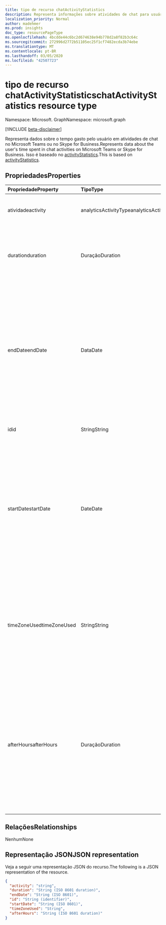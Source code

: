 ```yaml
---
title: tipo de recurso chatActivityStatistics
description: Representa informações sobre atividades de chat para usuários.
localization_priority: Normal
author: madehmer
ms.prod: insights
doc_type: resourcePageType
ms.openlocfilehash: 4bcdde44c6bc2d674638e94b778d2a8f82b3c64c
ms.sourcegitcommit: 272996d2772b51105ec25f1cf7482ecda3b74ebe
ms.translationtype: MT
ms.contentlocale: pt-BR
ms.lasthandoff: 03/05/2020
ms.locfileid: "42507723"
---
```

# <a name="chatactivitystatistics-resource-type"></a><span data-ttu-id="5c884-103">tipo de recurso chatActivityStatistics</span><span class="sxs-lookup"><span data-stu-id="5c884-103">chatActivityStatistics resource type</span></span>

<span data-ttu-id="5c884-104">Namespace: Microsoft. Graph</span><span class="sxs-lookup"><span data-stu-id="5c884-104">Namespace: microsoft.graph</span></span>

[!INCLUDE [beta-disclaimer](../../includes/beta-disclaimer.md)]

<span data-ttu-id="5c884-105">Representa dados sobre o tempo gasto pelo usuário em atividades de chat no Microsoft Teams ou no Skype for Business.</span><span class="sxs-lookup"><span data-stu-id="5c884-105">Represents data about the user's time spent in chat activities on Microsoft Teams or Skype for Business.</span></span> <span data-ttu-id="5c884-106">Isso é baseado no [activityStatistics](../resources/activitystatistics.md).</span><span class="sxs-lookup"><span data-stu-id="5c884-106">This is based on [activityStatistics](../resources/activitystatistics.md).</span></span>

## <a name="properties"></a><span data-ttu-id="5c884-107">Propriedades</span><span class="sxs-lookup"><span data-stu-id="5c884-107">Properties</span></span>

| <span data-ttu-id="5c884-108">Propriedade</span><span class="sxs-lookup"><span data-stu-id="5c884-108">Property</span></span>     | <span data-ttu-id="5c884-109">Tipo</span><span class="sxs-lookup"><span data-stu-id="5c884-109">Type</span></span>        | <span data-ttu-id="5c884-110">Descrição</span><span class="sxs-lookup"><span data-stu-id="5c884-110">Description</span></span> |
|:-------------|:------------|:------------|
|<span data-ttu-id="5c884-111">atividade</span><span class="sxs-lookup"><span data-stu-id="5c884-111">activity</span></span>|<span data-ttu-id="5c884-112">analyticsActivityType</span><span class="sxs-lookup"><span data-stu-id="5c884-112">analyticsActivityType</span></span>| <span data-ttu-id="5c884-113">Atividade de chat para a qual as estatísticas são retornadas.</span><span class="sxs-lookup"><span data-stu-id="5c884-113">Chat activity for which statistics are returned.</span></span>|
|<span data-ttu-id="5c884-114">duration</span><span class="sxs-lookup"><span data-stu-id="5c884-114">duration</span></span>|<span data-ttu-id="5c884-115">Duração</span><span class="sxs-lookup"><span data-stu-id="5c884-115">Duration</span></span>|<span data-ttu-id="5c884-116">Total de horas gasto em chats.</span><span class="sxs-lookup"><span data-stu-id="5c884-116">Total hours spent on chats.</span></span> <span data-ttu-id="5c884-117">O valor é representado no formato ISO 8601 para durações.</span><span class="sxs-lookup"><span data-stu-id="5c884-117">The value is represented in ISO 8601 format for durations.</span></span>|
|<span data-ttu-id="5c884-118">endDate</span><span class="sxs-lookup"><span data-stu-id="5c884-118">endDate</span></span>|<span data-ttu-id="5c884-119">Data</span><span class="sxs-lookup"><span data-stu-id="5c884-119">Date</span></span>|<span data-ttu-id="5c884-120">Data de término da atividade de chat.</span><span class="sxs-lookup"><span data-stu-id="5c884-120">Date when the chat activity ended.</span></span> <span data-ttu-id="5c884-121">O valor é representado no formato ISO 8601 para datas do calendário.</span><span class="sxs-lookup"><span data-stu-id="5c884-121">The value is represented in ISO 8601 format for calendar dates.</span></span> <span data-ttu-id="5c884-122">Por exemplo, o valor da propriedade poderia ser "2019-07-04" que segue o formato AAAA-MM-DD.</span><span class="sxs-lookup"><span data-stu-id="5c884-122">For example, the property value could be "2019-07-04" that follows the YYYY-MM-DD format.</span></span>|
|<span data-ttu-id="5c884-123">id</span><span class="sxs-lookup"><span data-stu-id="5c884-123">id</span></span>|<span data-ttu-id="5c884-124">String</span><span class="sxs-lookup"><span data-stu-id="5c884-124">String</span></span>| <span data-ttu-id="5c884-125">ID somente leitura da atividade de chat.</span><span class="sxs-lookup"><span data-stu-id="5c884-125">Read-only ID for the chat activity.</span></span>|
|<span data-ttu-id="5c884-126">startDate</span><span class="sxs-lookup"><span data-stu-id="5c884-126">startDate</span></span>|<span data-ttu-id="5c884-127">Date</span><span class="sxs-lookup"><span data-stu-id="5c884-127">Date</span></span>|<span data-ttu-id="5c884-128">Data de início da atividade de chat.</span><span class="sxs-lookup"><span data-stu-id="5c884-128">Date when the chat activity started.</span></span> <span data-ttu-id="5c884-129">O valor é representado no formato ISO 8601 para datas do calendário.</span><span class="sxs-lookup"><span data-stu-id="5c884-129">The value is represented in ISO 8601 format for calendar dates.</span></span> <span data-ttu-id="5c884-130">Por exemplo, o valor da propriedade poderia ser "2019-07-03" que segue o formato AAAA-MM-DD.</span><span class="sxs-lookup"><span data-stu-id="5c884-130">For example, the property value could be "2019-07-03" that follows the YYYY-MM-DD format.</span></span>|
|<span data-ttu-id="5c884-131">timeZoneUsed</span><span class="sxs-lookup"><span data-stu-id="5c884-131">timeZoneUsed</span></span>|<span data-ttu-id="5c884-132">String</span><span class="sxs-lookup"><span data-stu-id="5c884-132">String</span></span>|<span data-ttu-id="5c884-133">O fuso horário que o usuário define no calendário do Outlook é usado para a computação.</span><span class="sxs-lookup"><span data-stu-id="5c884-133">The time zone that the user sets in Outlook calendar is used for the computation.</span></span> <span data-ttu-id="5c884-134">Por exemplo, o valor da propriedade poderia ser "hora padrão do Pacífico".</span><span class="sxs-lookup"><span data-stu-id="5c884-134">For example, the property value could be "Pacific Standard Time."</span></span>|
|<span data-ttu-id="5c884-135">afterHours</span><span class="sxs-lookup"><span data-stu-id="5c884-135">afterHours</span></span>|<span data-ttu-id="5c884-136">Duração</span><span class="sxs-lookup"><span data-stu-id="5c884-136">Duration</span></span>|<span data-ttu-id="5c884-137">Tempo gasto em chats fora do horário de trabalho, que se baseia na configuração de calendário do Microsoft Outlook do usuário para horário de trabalho.</span><span class="sxs-lookup"><span data-stu-id="5c884-137">Time spent on chats outside of working hours, which is based on the user's Microsoft Outlook calendar setting for work hours.</span></span> <span data-ttu-id="5c884-138">O valor é representado no formato ISO 8601 para durações.</span><span class="sxs-lookup"><span data-stu-id="5c884-138">The value is represented in ISO 8601 format for durations.</span></span> |

## <a name="relationships"></a><span data-ttu-id="5c884-139">Relações</span><span class="sxs-lookup"><span data-stu-id="5c884-139">Relationships</span></span>

<span data-ttu-id="5c884-140">Nenhum</span><span class="sxs-lookup"><span data-stu-id="5c884-140">None</span></span>

## <a name="json-representation"></a><span data-ttu-id="5c884-141">Representação JSON</span><span class="sxs-lookup"><span data-stu-id="5c884-141">JSON representation</span></span>

<span data-ttu-id="5c884-142">Veja a seguir uma representação JSON do recurso.</span><span class="sxs-lookup"><span data-stu-id="5c884-142">The following is a JSON representation of the resource.</span></span>

<!-- {
  "blockType": "resource",
  "baseType": "microsoft.graph.activityStatistics",
  "keyProperty": "id", 
  "optionalProperties": [

  ],
  "@odata.type": "microsoft.graph.chatActivityStatistics"
}-->

```json
{
  "activity": "string",
  "duration": "String (ISO 8601 duration)",
  "endDate": "String (ISO 8601)",
  "id": "String (identifier)",
  "startDate": "String (ISO 8601)",
  "timeZoneUsed": "String",
  "afterHours": "String (ISO 8601 duration)"
}

```

<!-- uuid: 16cd6b66-4b1a-43a1-adaf-3a886856ed98
2019-02-04 14:57:30 UTC -->
<!-- {
  "type": "#page.annotation",
  "description": "chatActivityStatistics resource",
  "keywords": "",
  "section": "documentation",
  "tocPath": ""
}-->

